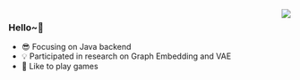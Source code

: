 <img align="right" src="https://github-readme-stats.vercel.app/api?username=benym&show_icons=true&icon_color=CE1D2D&text_color=718096&bg_color=ffffff&hide_title=true" />

### Hello~👋
- 😎 Focusing on Java backend
- 💡 Participated in research on Graph Embedding and VAE
- 🏸 Like to play games
<!--
**benym/benym** is a ✨ _special_ ✨ repository because its `README.md` (this file) appears on your GitHub profile.

Here are some ideas to get you started:

- 🔭 I’m currently working on ...
- 🌱 I’m currently learning ...
- 👯 I’m looking to collaborate on ...
- 🤔 I’m looking for help with ...
- 💬 Ask me about ...
- 📫 How to reach me: ...
- 😄 Pronouns: ...
- ⚡ Fun fact: ...
-->
